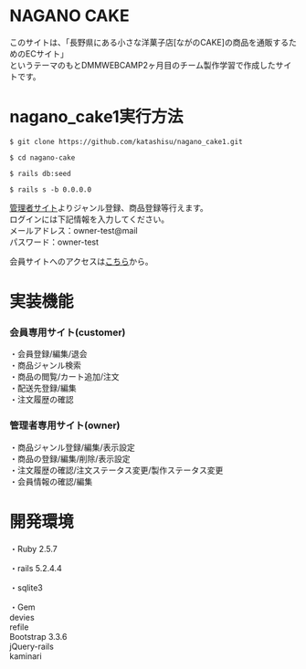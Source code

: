 # NAGANO CAKE

このサイトは、「長野県にある小さな洋菓子店[ながのCAKE]の商品を通販するためのECサイト」<br>
というテーマのもとDMMWEBCAMP2ヶ月目のチーム製作学習で作成したサイトです。

# nagano_cake1実行方法
```
$ git clone https://github.com/katashisu/nagano_cake1.git

$ cd nagano-cake

$ rails db:seed

$ rails s -b 0.0.0.0
```
[管理者サイト](http://localhost:3000/owners/sign_in)よりジャンル登録、商品登録等行えます。<br>
ログインには下記情報を入力してください。<br>
メールアドレス：owner-test@mail<br>
パスワード：owner-test

会員サイトへのアクセスは[こちら](http://localhost:3000/customers/sign_in)から。

# 実装機能

### 会員専用サイト(customer)
・会員登録/編集/退会<br>
・商品ジャンル検索<br>
・商品の閲覧/カート追加/注文<br>
・配送先登録/編集<br>
・注文履歴の確認

### 管理者専用サイト(owner)
・商品ジャンル登録/編集/表示設定<br>
・商品の登録/編集/削除/表示設定<br>
・注文履歴の確認/注文ステータス変更/製作ステータス変更<br>
・会員情報の確認/編集

# 開発環境

・Ruby 2.5.7

・rails 5.2.4.4

・sqlite3

・Gem<br>
devies<br>
refile<br>
Bootstrap 3.3.6<br>
jQuery-rails<br>
kaminari


